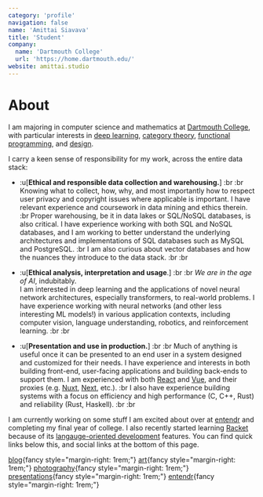 ```yaml
---
category: 'profile'
navigation: false
name: 'Amittai Siavava'
title: 'Student'
company:
  name: 'Dartmouth College'
  url: 'https://home.dartmouth.edu/'
website: amittai.studio
---
```


# About

I am majoring in computer science and mathematics at [Dartmouth College][dartmouth],
with particular interests in [deep learning][dl], [category theory][category-theory], [functional programming][functional-prg], and [design][design].

I carry a keen sense of responsibility for my work,
across the entire data stack:

- :u[**Ethical and responsible data collection and warehousing.**] :br :br
  Knowing what to collect, how, why, and most importantly
  how to respect user privacy and copyright issues where applicable
  is important. I have relevant experience and coursework in
  data mining and ethics therein. :br
  Proper warehousing, be it in data lakes or SQL/NoSQL databases, is also critical.
  I have experience working with both SQL and NoSQL databases,
  and I am working to better understand the underlying architectures
  and implementations of SQL databases such as MySQL and PostgreSQL. :br
  I am also curious about vector databases and how the nuances they introduce
  to the data stack. :br :br

- :u[**Ethical analysis, interpretation and usage**.] :br :br
  _We are in the age of AI_, indubitably.  
  I am interested in deep learning and the applications
  of novel neural network architectures, especially transformers,
  to real-world problems. I have experience working with neural networks
  (and other less interesting ML models!) in various application contexts,
  including computer vision, language understanding, robotics,
  and reinforcement learning. :br :br

- :u[**Presentation and use in production.**] :br :br
  Much of anything is useful once it can be presented to an end user
  in a system designed and customized for their needs.
  I have experience and interests in both building front-end, user-facing
  applications and building back-ends to support them.
  I am experienced with both [React][react] and [Vue][vue],
  and their proxies (e.g. [Nuxt][nuxt], [Next][next], etc.). :br
  I also have experience building systems with a focus on
  efficiency and high performance (C, C++, Rust)
  and reliability (Rust, Haskell). :br :br

I am currently working on some stuff I am excited about
over at [entendr][entendr] and completing my final year of college.
I also recently started learning [Racket][racket] because of
its [langauge-oriented development][lang-dev] features.
You can find quick links below this,
and social links at the bottom of this page.

[blog](https://amittai.space){fancy style="margin-right: 1rem;"}
[art](https://amittai.art){fancy style="margin-right: 1rem;"}
[photography](https://www.instagram.com/amittai.art){fancy style="margin-right: 1rem;"}
[presentations](https://slides.amittai.studio){fancy style="margin-right: 1rem;"}
[entendr](https://entendr.life){fancy style="margin-right: 1rem;"}

[lang-dev]:                 https://beautifulracket.com/appendix/why-lop-why-racket
[racket]:                   https://racket-lang.org
[react]:                    https://react.dev
[vue]:                      https://vuejs.org
[nuxt]:                     https://nuxt.comg
[next]:                     https://nextjs.org
[blog]:                     https://amittai.space
[category-theory]:          https://plato.stanford.edu/entries/category-theory/
[art]:                      https://amittai.art
[p5js]:                     https://p5js.org/
[dl]:                       https://www.simplilearn.com/tutorials/deep-learning-tutorial/what-is-deep-learning
[design]:                   https://www.designcouncil.org.uk/our-work/what-is-design/
[functional-prg]:           https://spectrum.ieee.org/functional-programming
[insta-art]:                https://www.instagram.com/amittai.art
[archive]:                  /archive
[dartmouth]:                https://home.dartmouth.edu/
[entendr]:                  https://entendr.life
